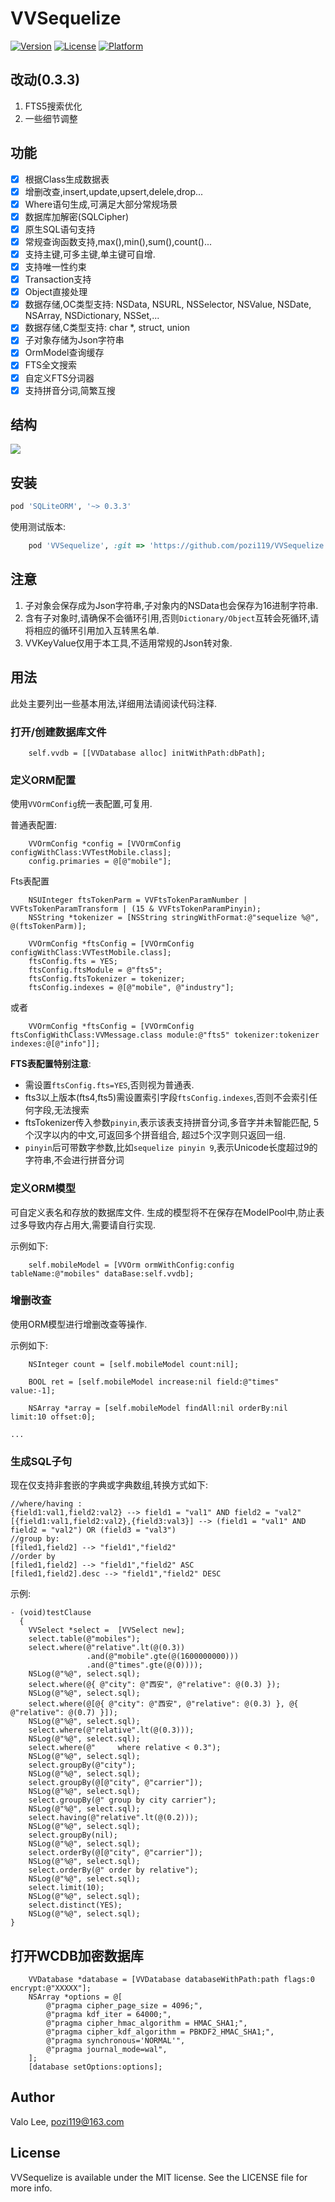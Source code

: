 # VVSequelize

[![Version](https://img.shields.io/cocoapods/v/VVSequelize.svg?style=flat)](https://cocoapods.org/pods/VVSequelize)
[![License](https://img.shields.io/cocoapods/l/VVSequelize.svg?style=flat)](https://cocoapods.org/pods/VVSequelize)
[![Platform](https://img.shields.io/cocoapods/p/VVSequelize.svg?style=flat)](https://cocoapods.org/pods/VVSequelize)

## 改动(0.3.3)
1. FTS5搜索优化
2. 一些细节调整

## 功能
* [x] 根据Class生成数据表
* [x] 增删改查,insert,update,upsert,delele,drop...
* [x] Where语句生成,可满足大部分常规场景
* [x] 数据库加解密(SQLCipher)
* [x] 原生SQL语句支持
* [x] 常规查询函数支持,max(),min(),sum(),count()...
* [x] 支持主键,可多主键,单主键可自增.
* [x] 支持唯一性约束
* [x] Transaction支持
* [x] Object直接处理
* [x] 数据存储,OC类型支持: NSData, NSURL, NSSelector, NSValue, NSDate, NSArray, NSDictionary, NSSet,...
* [x] 数据存储,C类型支持: char *, struct, union
* [x] 子对象存储为Json字符串
* [x] OrmModel查询缓存
* [x] FTS全文搜索
* [x] 自定义FTS分词器
* [x] 支持拼音分词,简繁互搜

## 结构
![](VVSequelize.png)

## 安装
```ruby
pod 'SQLiteORM', '~> 0.3.3'
```
使用测试版本:
```ruby
    pod 'VVSequelize', :git => 'https://github.com/pozi119/VVSequelize.git'
```
## 注意
1. 子对象会保存成为Json字符串,子对象内的NSData也会保存为16进制字符串.
2. 含有子对象时,请确保不会循环引用,否则`Dictionary/Object`互转会死循环,请将相应的循环引用加入互转黑名单. 
3. VVKeyValue仅用于本工具,不适用常规的Json转对象.

## 用法
此处主要列出一些基本用法,详细用法请阅读代码注释.

### 打开/创建数据库文件
```objc
    self.vvdb = [[VVDatabase alloc] initWithPath:dbPath];
```

### 定义ORM配置
使用`VVOrmConfig`统一表配置,可复用.

普通表配置:
```objc
    VVOrmConfig *config = [VVOrmConfig configWithClass:VVTestMobile.class];
    config.primaries = @[@"mobile"];
```

Fts表配置
```objc
    NSUInteger ftsTokenParm = VVFtsTokenParamNumber | VVFtsTokenParamTransform | (15 & VVFtsTokenParamPinyin);
    NSString *tokenizer = [NSString stringWithFormat:@"sequelize %@", @(ftsTokenParm)];

    VVOrmConfig *ftsConfig = [VVOrmConfig configWithClass:VVTestMobile.class];
    ftsConfig.fts = YES;
    ftsConfig.ftsModule = @"fts5";
    ftsConfig.ftsTokenizer = tokenizer;
    ftsConfig.indexes = @[@"mobile", @"industry"];
```
或者
```objc
    VVOrmConfig *ftsConfig = [VVOrmConfig ftsConfigWithClass:VVMessage.class module:@"fts5" tokenizer:tokenizer indexes:@[@"info"]];
```
**FTS表配置特别注意**:
* 需设置`ftsConfig.fts=YES`,否则视为普通表.
* fts3以上版本(fts4,fts5)需设置索引字段`ftsConfig.indexes`,否则不会索引任何字段,无法搜索
* ftsTokenizer传入参数`pinyin`,表示该表支持拼音分词,多音字并未智能匹配, 5个汉字以内的中文,可返回多个拼音组合, 超过5个汉字则只返回一组.
* `pinyin`后可带数字参数,比如`sequelize pinyin 9`,表示Unicode长度超过9的字符串,不会进行拼音分词

### 定义ORM模型 
可自定义表名和存放的数据库文件.
生成的模型将不在保存在ModelPool中,防止表过多导致内存占用大,需要请自行实现.

示例如下:

```objc
    self.mobileModel = [VVOrm ormWithConfig:config tableName:@"mobiles" dataBase:self.vvdb];
```
### 增删改查
使用ORM模型进行增删改查等操作.

示例如下:

```objc
    NSInteger count = [self.mobileModel count:nil];
    
    BOOL ret = [self.mobileModel increase:nil field:@"times" value:-1];
    
    NSArray *array = [self.mobileModel findAll:nil orderBy:nil limit:10 offset:0];
    
...
```

### 生成SQL子句
现在仅支持非套嵌的字典或字典数组,转换方式如下:
```
//where/having :
{field1:val1,field2:val2} --> field1 = "val1" AND field2 = "val2"
[{field1:val1,field2:val2},{field3:val3}] --> (field1 = "val1" AND field2 = "val2") OR (field3 = "val3")
//group by:
[filed1,field2] --> "field1","field2"
//order by
[filed1,field2] --> "field1","field2" ASC
[filed1,field2].desc --> "field1","field2" DESC
```
示例: 
```objc
- (void)testClause
  {
    VVSelect *select =  [VVSelect new];
    select.table(@"mobiles");
    select.where(@"relative".lt(@(0.3))
                 .and(@"mobile".gte(@(1600000000)))
                 .and(@"times".gte(@(0))));
    NSLog(@"%@", select.sql);
    select.where(@{ @"city": @"西安", @"relative": @(0.3) });
    NSLog(@"%@", select.sql);
    select.where(@[@{ @"city": @"西安", @"relative": @(0.3) }, @{ @"relative": @(0.7) }]);
    NSLog(@"%@", select.sql);
    select.where(@"relative".lt(@(0.3)));
    NSLog(@"%@", select.sql);
    select.where(@"     where relative < 0.3");
    NSLog(@"%@", select.sql);
    select.groupBy(@"city");
    NSLog(@"%@", select.sql);
    select.groupBy(@[@"city", @"carrier"]);
    NSLog(@"%@", select.sql);
    select.groupBy(@" group by city carrier");
    NSLog(@"%@", select.sql);
    select.having(@"relative".lt(@(0.2)));
    NSLog(@"%@", select.sql);
    select.groupBy(nil);
    NSLog(@"%@", select.sql);
    select.orderBy(@[@"city", @"carrier"]);
    NSLog(@"%@", select.sql);
    select.orderBy(@" order by relative");
    NSLog(@"%@", select.sql);
    select.limit(10);
    NSLog(@"%@", select.sql);
    select.distinct(YES);
    NSLog(@"%@", select.sql);
}
```

## 打开WCDB加密数据库
```objc
    VVDatabase *database = [VVDatabase databaseWithPath:path flags:0 encrypt:@"XXXXX"];
    NSArray *options = @[
        @"pragma cipher_page_size = 4096;",
        @"pragma kdf_iter = 64000;",
        @"pragma cipher_hmac_algorithm = HMAC_SHA1;",
        @"pragma cipher_kdf_algorithm = PBKDF2_HMAC_SHA1;",
        @"pragma synchronous='NORMAL'",
        @"pragma journal_mode=wal",
    ];
    [database setOptions:options];

```

## Author

Valo Lee, pozi119@163.com

## License

VVSequelize is available under the MIT license. See the LICENSE file for more info.
